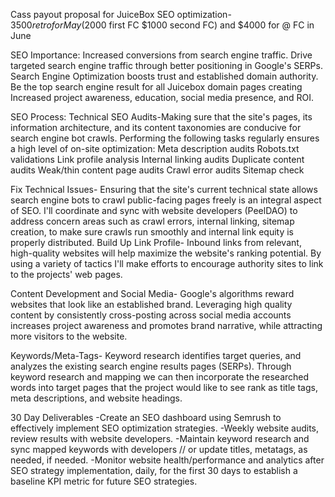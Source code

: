 
Cass payout proposal for JuiceBox SEO optimization- $3500 retro for May ($2000 first FC $1000 second FC) and  $4000 for @ FC in June

SEO Importance:
Increased conversions from search engine traffic.
Drive targeted search engine traffic through better positioning in Google's SERPs.
Search Engine Optimization boosts trust and established domain authority.
Be the top search engine result for all Juicebox domain pages creating Increased project awareness, education, social media presence, and ROI.

SEO Process:
Technical SEO Audits-Making sure that the site's pages, its information architecture, and its content taxonomies are conducive for search engine bot crawls. Performing the following tasks regularly ensures a high level of on-site optimization:
Meta description audits
Robots.txt validations
Link profile analysis
Internal linking audits
Duplicate content audits
Weak/thin content page audits
Crawl error audits
Sitemap check

Fix Technical Issues- Ensuring that the site's current technical state allows search engine bots to crawl public-facing pages freely is an integral aspect of SEO. I'll coordinate and sync with  website developers (PeelDAO) to address concern areas such as crawl errors, internal linking, sitemap creation, to make sure crawls run smoothly and internal link equity is properly distributed.
Build Up Link Profile- Inbound links from relevant, high-quality websites will help maximize the website's ranking potential. By using a variety of tactics I'll make efforts to encourage authority sites to link to the projects' web pages.

Content Development and Social Media- Google's algorithms reward websites that look like an established brand. Leveraging high quality content by consistently cross-posting across social media accounts increases project awareness and promotes brand narrative, while attracting more visitors to the website.

Keywords/Meta-Tags- Keyword research identifies target queries, and analyzes the existing search engine results pages (SERPs). Through keyword research and mapping we can then incorporate the researched words into target pages that the project would like to see rank as title tags, meta descriptions, and website headings.

30 Day Deliverables
-Create an SEO dashboard using Semrush to effectively implement SEO optimization strategies.
-Weekly website audits, review results with website developers.
-Maintain keyword research and sync mapped keywords with developers // or update titles, metatags, as needed, if needed.
-Monitor website health/performance and analytics after SEO strategy implementation, daily, for the first 30 days to establish a baseline KPI metric for future SEO strategies.

